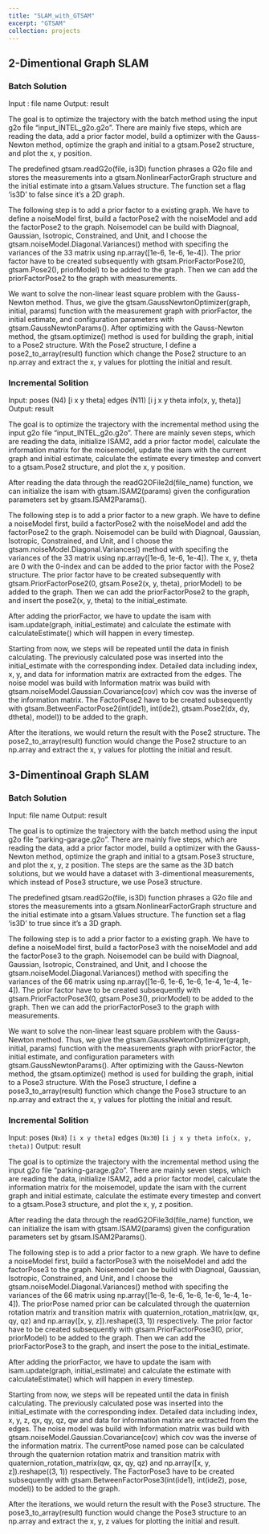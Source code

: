 ```yaml
---
title: "SLAM_with_GTSAM"
excerpt: "GTSAM"
collection: projects
---
```




## 2-Dimentional Graph SLAM
### Batch Solution
Input : file name Output: result

The goal is to optimize the trajectory with the batch method using the input g2o file “input_INTEL_g2o.g2o”. There are mainly five steps, which are reading the data, add a prior factor model, build a optimizer with the Gauss-Newton method, optimize the graph and initial to a gtsam.Pose2 structure, and plot the x, y position.

The predefined gtsam.readG2o(file, is3D) function phrases a G2o file and stores the measurements into a gtsam.NonlinearFactorGraph structure and the initial estimate into a gtsam.Values structure. The function set a flag ‘is3D’ to false since it’s a 2D graph.

The following step is to add a prior factor to a existing graph. We have to define a noiseModel first, build a factorPose2 with the noiseModel and add the factorPose2 to the graph. Noisemodel can be build with Diagnoal, Gaussian, Isotropic, Constrained, and Unit, and I choose the gtsam.noiseModel.Diagonal.Variances() method with specifing the variances of the 33 matrix using np.array([1e-6, 1e-6, 1e-4]). The prior factor have to be created subsequently with gtsam.PriorFactorPose2(0, gtsam.Pose2(), priorModel) to be added to the graph. Then we can add the priorFactorPose2 to the graph with measurements.

We want to solve the non-linear least square problem with the Gauss-Newton method. Thus, we give the gtsam.GaussNewtonOptimizer(graph, initial, params) function with the measurement graph with priorFactor, the initial estimate, and configuration parameters with gtsam.GaussNewtonParams(). After optimizing with the Gauss-Newton method, the gtsam.optimize() method is used for building the graph, initial to a Pose2 structure. With the Pose2 structure, I define a pose2_to_array(result) function which change the Pose2 structure to an np.array and extract the x, y values for plotting the initial and result.
### Incremental Solition
Input: poses (N4) [i x y theta] edges (N11) [i j x y theta info(x, y, theta)] Output: result

The goal is to optimize the trajectory with the incremental method using the input g2o file “input_INTEL_g2o.g2o”. There are mainly seven steps, which are reading the data, initialize ISAM2, add a prior factor model, calculate the information matrix for the moisemodel, update the isam with the current graph and initial estimate, calculate the estimate every timestep and convert to a gtsam.Pose2 structure, and plot the x, y position.

After reading the data through the readG2OFile2d(file_name) function, we can initialize the isam with gtsam.ISAM2(params) given the configuration parameters set by gtsam.ISAM2Params().

The following step is to add a prior factor to a new graph. We have to define a noiseModel first, build a factorPose2 with the noiseModel and add the factorPose2 to the graph. Noisemodel can be build with Diagnoal, Gaussian, Isotropic, Constrained, and Unit, and I choose the gtsam.noiseModel.Diagonal.Variances() method with specifing the variances of the 33 matrix using np.array([1e-6, 1e-6, 1e-4]). The x, y, theta are 0 with the 0-index and can be added to the prior factor with the Pose2 structure. The prior factor have to be created subsequently with gtsam.PriorFactorPose2(0, gtsam.Pose2(x, y, theta), priorModel) to be added to the graph. Then we can add the priorFactorPose2 to the graph, and insert the pose2(x, y, theta) to the initial_estimate.

After adding the priorFactor, we have to update the isam with isam.update(graph, initial_estimate) and calculate the estimate with calculateEstimate() which will happen in every timestep.

Starting from now, we steps will be repeated until the data in finish calculating. The previously calculated pose was inserted into the initial_estimate with the corresponding index. Detailed data including index, x, y, and data for information matrix are extracted from the edges. The noise model was build with Information matrix was build with gtsam.noiseModel.Gaussian.Covariance(cov) which cov was the inverse of the information matrix. The FactorPose2 have to be created subsequently with gtsam.BetweenFactorPose2(int(ide1), int(ide2), gtsam.Pose2(dx, dy, dtheta), model)) to be added to the graph.

After the iterations, we would return the result with the Pose2 structure. The pose2_to_array(result) function would change the Pose2 structure to an np.array and extract the x, y values for plotting the initial and result.

## 3-Dimentinoal Graph SLAM
### Batch Solution
Input: file name Output: result

The goal is to optimize the trajectory with the batch method using the input g2o file “parking-garage.g2o”. There are mainly five steps, which are reading the data, add a prior factor model, build a optimizer with the Gauss-Newton method, optimize the graph and initial to a gtsam.Pose3 structure, and plot the x, y, z position. The steps are the same as the 3D batch solutions, but we would have a dataset with 3-dimentional measurements, which instead of Pose3 structure, we use Pose3 structure.

The predefined gtsam.readG2o(file, is3D) function phrases a G2o file and stores the measurements into a gtsam.NonlinearFactorGraph structure and the initial estimate into a gtsam.Values structure. The function set a flag ‘is3D’ to true since it’s a 3D graph.

The following step is to add a prior factor to a existing graph. We have to define a noiseModel first, build a factorPose3 with the noiseModel and add the factorPose3 to the graph. Noisemodel can be build with Diagnoal, Gaussian, Isotropic, Constrained, and Unit, and I choose the gtsam.noiseModel.Diagonal.Variances() method with specifing the variances of the 66 matrix using np.array([1e-6, 1e-6, 1e-6, 1e-4, 1e-4, 1e-4]). The prior factor have to be created subsequently with gtsam.PriorFactorPose3(0, gtsam.Pose3(), priorModel) to be added to the graph. Then we can add the priorFactorPose3 to the graph with measurements.

We want to solve the non-linear least square problem with the Gauss-Newton method. Thus, we give the gtsam.GaussNewtonOptimizer(graph, initial, params) function with the measurements graph with priorFactor, the initial estimate, and configuration parameters with gtsam.GaussNewtonParams(). After optimizing with the Gauss-Newton method, the gtsam.optimize() method is used for building the graph, initial to a Pose3 structure. With the Pose3 structure, I define a pose3_to_array(result) function which change the Pose3 structure to an np.array and extract the x, y values for plotting the initial and result.
### Incremental Solition
Input: poses (`Nx8`) `[i x y theta]` edges (`Nx30`) `[i j x y theta info(x, y, theta)]` Output: result

The goal is to optimize the trajectory with the incremental method using the input g2o file “parking-garage.g2o”. There are mainly seven steps, which are reading the data, initialize ISAM2, add a prior factor model, calculate the information matrix for the moisemodel, update the isam with the current graph and initial estimate, calculate the estimate every timestep and convert to a gtsam.Pose3 structure, and plot the x, y, z position.

After reading the data through the readG2OFile3d(file_name) function, we can initialize the isam with gtsam.ISAM2(params) given the configuration parameters set by gtsam.ISAM2Params().

The following step is to add a prior factor to a new graph. We have to define a noiseModel first, build a factorPose3 with the noiseModel and add the factorPose3 to the graph. Noisemodel can be build with Diagnoal, Gaussian, Isotropic, Constrained, and Unit, and I choose the gtsam.noiseModel.Diagonal.Variances() method with specifing the variances of the 66 matrix using np.array([1e-6, 1e-6, 1e-6, 1e-6, 1e-4, 1e-4]). The priorPose named prior can be calculated through the quaternion rotation matrix and transition matrix with quaternion_rotation_matrix(qw, qx, qy, qz) and np.array([x, y, z]).reshape((3, 1)) respectively. The prior factor have to be created subsequently with gtsam.PriorFactorPose3(0, prior, priorModel) to be added to the graph. Then we can add the priorFactorPose3 to the graph, and insert the pose to the initial_estimate.

After adding the priorFactor, we have to update the isam with isam.update(graph, initial_estimate) and calculate the estimate with calculateEstimate() which will happen in every timestep.

Starting from now, we steps will be repeated until the data in finish calculating. The previously calculated pose was inserted into the initial_estimate with the corresponding index. Detailed data including index, x, y, z, qx, qy, qz, qw and data for information matrix are extracted from the edges. The noise model was build with Information matrix was build with gtsam.noiseModel.Gaussian.Covariance(cov) which cov was the inverse of the information matrix. The currentPose named pose can be calculated through the quaternion rotation matrix and transition matrix with quaternion_rotation_matrix(qw, qx, qy, qz) and np.array([x, y, z]).reshape((3, 1)) respectively. The FactorPose3 have to be created subsequently with gtsam.BetweenFactorPose3(int(ide1), int(ide2), pose, model)) to be added to the graph.

After the iterations, we would return the result with the Pose3 structure. The pose3_to_array(result) function would change the Pose3 structure to an np.array and extract the x, y, z values for plotting the initial and result.
